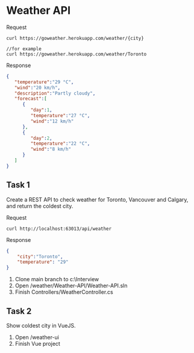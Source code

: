 # Weather API

Request 
```
curl https://goweather.herokuapp.com/weather/{city}

//for example
curl https://goweather.herokuapp.com/weather/Toronto
```

Response
```JSON
{  
   "temperature":"29 °C",
   "wind":"20 km/h",
   "description":"Partly cloudy",
   "forecast":[  
      {  
         "day":1,
         "temperature":"27 °C",
         "wind":"12 km/h"
      },
      {  
         "day":2,
         "temperature":"22 °C",
         "wind":"8 km/h"
      }
   ]
}
```

## Task 1
Create a REST API to check weather for Toronto, Vancouver and Calgary, and return the coldest city.

Request
```
curl http://localhost:63013/api/weather

```
Response
```json
{
    "city":"Toronto",
    "temperature": "29"
}
```

1. Clone main branch to c:\Interview
2. Open /weather/Weather-API/Weather-API.sln
3. Finish Controllers/WeatherController.cs

## Task 2
Show coldest city in VueJS.

1. Open /weather-ui
2. Finish Vue project


